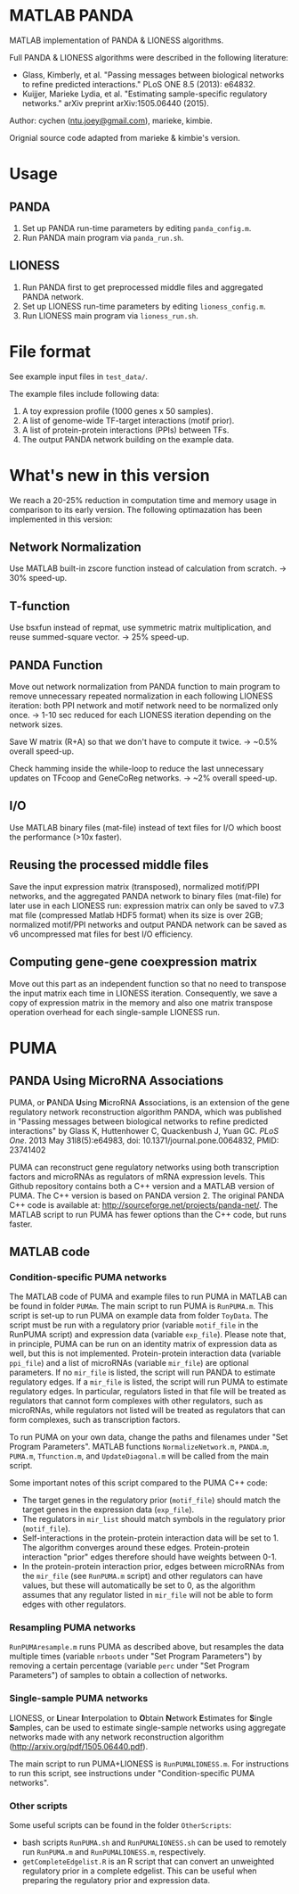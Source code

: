 # MATLAB PANDA

MATLAB implementation of PANDA & LIONESS algorithms.

Full PANDA & LIONESS algorithms were described in the following literature:

* Glass, Kimberly, et al. "Passing messages between biological networks to refine predicted interactions." PLoS ONE 8.5 (2013): e64832.
* Kuijjer, Marieke Lydia, et al. "Estimating sample-specific regulatory networks." arXiv preprint arXiv:1505.06440 (2015).

Author: cychen (ntu.joey@gmail.com), marieke, kimbie.

Orignial source code adapted from marieke & kimbie's version.

# Usage

## PANDA

1. Set up PANDA run-time parameters by editing `panda_config.m`.
2. Run PANDA main program via `panda_run.sh`.

## LIONESS

1. Run PANDA first to get preprocessed middle files and aggregated PANDA network.
2. Set up LIONESS run-time parameters by editing `lioness_config.m`.
3. Run LIONESS main program via `lioness_run.sh`.

# File format

See example input files in `test_data/`.

The example files include following data:

1. A toy expression profile (1000 genes x 50 samples).
2. A list of genome-wide TF-target interactions (motif prior). 
3. A list of protein-protein interactions (PPIs) between TFs.
4. The output PANDA network building on the example data.

# What's new in this version

We reach a 20-25% reduction in computation time and memory usage in comparison to its early version. The following optimazation has been implemented in this version:

## Network Normalization

Use MATLAB built-in zscore function instead of calculation from scratch. -> 30% speed-up.

## T-function

Use bsxfun instead of repmat, use symmetric matrix multiplication, and reuse summed-square vector. -> 25% speed-up.

## PANDA Function

Move out network normalization from PANDA function to main program to remove unnecessary repeated normalization in each following LIONESS iteration: both PPI network and motif network need to be normalized only once. -> 1-10 sec reduced for each LIONESS iteration depending on the network sizes.

Save W matrix (R+A) so that we don't have to compute it twice. -> ~0.5% overall speed-up.

Check hamming inside the while-loop to reduce the last unnecessary updates on TFcoop and GeneCoReg networks. -> ~2% overall speed-up.

## I/O

Use MATLAB binary files (mat-file) instead of text files for I/O which boost the performance (>10x faster).

## Reusing the processed middle files

Save the input expression matrix (transposed), normalized motif/PPI networks, and the aggregated PANDA network to binary files (mat-file) for later use in each LIONESS run: expression matrix can only be saved to v7.3 mat file (compressed Matlab HDF5 format) when its size is over 2GB; normalized motif/PPI networks and output PANDA network can be saved as v6 uncompressed mat files for best I/O efficiency.

## Computing gene-gene coexpression matrix

Move out this part as an independent function so that no need to transpose the input matrix each time in LIONESS iteration. Consequently, we save a copy of expression matrix in the memory and also one matrix transpose operation overhead for each single-sample LIONESS run.


# PUMA #
## PANDA Using MicroRNA Associations ##
PUMA, or **P**ANDA **U**sing **M**icroRNA **A**ssociations, is an extension of the gene regulatory network reconstruction algorithm PANDA, which was published in "Passing messages between biological networks to refine predicted interactions" by Glass K, Huttenhower C, Quackenbush J, Yuan GC. *PLoS One*. 2013 May 31l8(5):e64983, doi: 10.1371/journal.pone.0064832, PMID: 23741402

PUMA can reconstruct gene regulatory networks using both transcription factors and microRNAs as regulators of mRNA expression levels. This Github repository contains both a C++ version and a MATLAB version of PUMA. The C++ version is based on PANDA version 2. The original PANDA C++ code is available at: http://sourceforge.net/projects/panda-net/. The MATLAB script to run PUMA has fewer options than the C++ code, but runs faster.

## MATLAB code ##
### Condition-specific PUMA networks ###
The MATLAB code of PUMA and example files to run PUMA in MATLAB can be found in folder `PUMAm`. The main script to run PUMA is `RunPUMA.m`. This script is set-up to run PUMA on example data from folder `ToyData`. The script must be run with a regulatory prior (variable `motif_file` in the RunPUMA script) and expression data (variable `exp_file`). Please note that, in principle, PUMA can be run on an identity matrix of expression data as well, but this is not implemented. Protein-protein interaction data (variable `ppi_file`) and a list of microRNAs (variable `mir_file`) are optional parameters. If no `mir_file` is listed, the script will run PANDA to estimate regulatory edges. If a `mir_file` is listed, the script will run PUMA to estimate regulatory edges. In particular, regulators listed in that file will be treated as regulators that cannot form complexes with other regulators, such as microRNAs, while regulators not listed will be treated as regulators that can form complexes, such as transcription factors.

To run PUMA on your own data, change the paths and filenames under "Set Program Parameters". MATLAB functions `NormalizeNetwork.m`, `PANDA.m`, `PUMA.m`, `Tfunction.m`, and `UpdateDiagonal.m` will be called from the main script.

Some important notes of this script compared to the PUMA C++ code:
- The target genes in the regulatory prior (`motif_file`) should match the target genes in the expression data (`exp_file`).
- The regulators in `mir_list` should match symbols in the regulatory prior (`motif_file`).
- Self-interactions in the protein-protein interaction data will be set to 1. The algorithm converges around these edges. Protein-protein interaction "prior" edges therefore should have weights between 0-1.
- In the protein-protein interaction prior, edges between microRNAs from the `mir_file` (see `RunPUMA.m` script) and other regulators can have values, but these will automatically be set to 0, as the algorithm assumes that any regulator listed in `mir_file` will not be able to form edges with other regulators.

### Resampling PUMA networks ###
`RunPUMAresample.m` runs PUMA as described above, but resamples the data multiple times (variable `nrboots` under "Set Program Parameters") by removing a certain percentage (variable `perc` under "Set Program Parameters") of samples to obtain a collection of networks.

### Single-sample PUMA networks ###
LIONESS, or **L**inear **I**nterpolation to **O**btain **N**etwork **E**stimates for **S**ingle **S**amples, can be used to estimate single-sample networks using aggregate networks made with any network reconstruction algorithm (http://arxiv.org/pdf/1505.06440.pdf).

The main script to run PUMA+LIONESS is `RunPUMALIONESS.m`. For instructions to run this script, see instructions under "Condition-specific PUMA networks".

### Other scripts ###
Some useful scripts can be found in the folder `OtherScripts`:
- bash scripts `RunPUMA.sh` and `RunPUMALIONESS.sh` can be used to remotely run `RunPUMA.m` and `RunPUMALIONESS.m`, respectively.
- `getCompleteEdgelist.R` is an R script that can convert an unweighted regulatory prior in a complete edgelist. This can be useful when preparing the regulatory prior and expression data.
